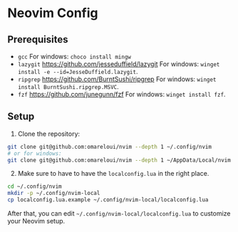 # Neovim Config

## Prerequisites

- `gcc`
  For windows: `choco install mingw`
- `lazygit` <https://github.com/jesseduffield/lazygit>
  For windows: `winget install -e --id=JesseDuffield.lazygit`.
- `ripgrep` <https://github.com/BurntSushi/ripgrep>
  For windows: `winget install BurntSushi.ripgrep.MSVC`.
- `fzf` <https://github.com/junegunn/fzf>
  For windows: `winget install fzf`.

## Setup

1. Clone the repository:

```bash
git clone git@github.com:omareloui/nvim --depth 1 ~/.config/nvim
# or for windows:
git clone git@github.com:omareloui/nvim --depth 1 ~/AppData/Local/nvim
```

2. Make sure to have to have the `localconfig.lua` in the right place.

```bash
cd ~/.config/nvim
mkdir -p ~/.config/nvim-local
cp localconfig.lua.example ~/.config/nvim-local/localconfig.lua
```

After that, you can edit `~/.config/nvim-local/localconfig.lua` to customize
your Neovim setup.
